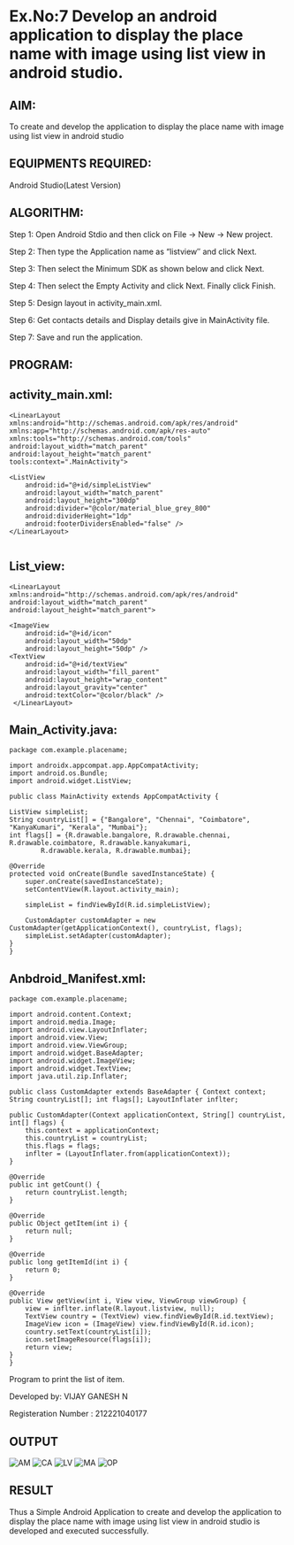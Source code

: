 # Ex.No:7 Develop an android application to display the place name with image using list view in android studio.

## AIM:

To create and develop the application to display the place name with image using list view in android studio

## EQUIPMENTS REQUIRED:

Android Studio(Latest Version)

## ALGORITHM:

Step 1: Open Android Stdio and then click on File -> New -> New project.

Step 2: Then type the Application name as “listview″ and click Next. 

Step 3: Then select the Minimum SDK as shown below and click Next.

Step 4: Then select the Empty Activity and click Next. Finally click Finish.

Step 5: Design layout in activity_main.xml.

Step 6: Get contacts details and Display details give in MainActivity file.

Step 7: Save and run the application.

## PROGRAM:
## activity_main.xml:
```
<LinearLayout xmlns:android="http://schemas.android.com/apk/res/android"
xmlns:app="http://schemas.android.com/apk/res-auto"         
xmlns:tools="http://schemas.android.com/tools"          
android:layout_width="match_parent"          
android:layout_height="match_parent"         
tools:context=".MainActivity">

<ListView
    android:id="@+id/simpleListView"
    android:layout_width="match_parent"
    android:layout_height="300dp"
    android:divider="@color/material_blue_grey_800"
    android:dividerHeight="1dp"
    android:footerDividersEnabled="false" />
</LinearLayout>
    
```
## List_view:
```
<LinearLayout xmlns:android="http://schemas.android.com/apk/res/android"
android:layout_width="match_parent"        
android:layout_height="match_parent">

<ImageView
    android:id="@+id/icon"
    android:layout_width="50dp"
    android:layout_height="50dp" />
<TextView
    android:id="@+id/textView"
    android:layout_width="fill_parent"
    android:layout_height="wrap_content"
    android:layout_gravity="center"
    android:textColor="@color/black" />
 </LinearLayout>

```
## Main_Activity.java:
```
package com.example.placename;

import androidx.appcompat.app.AppCompatActivity;
import android.os.Bundle;
import android.widget.ListView;

public class MainActivity extends AppCompatActivity {

ListView simpleList;
String countryList[] = {"Bangalore", "Chennai", "Coimbatore", "KanyaKumari", "Kerala", "Mumbai"};
int flags[] = {R.drawable.bangalore, R.drawable.chennai, R.drawable.coimbatore, R.drawable.kanyakumari,
        R.drawable.kerala, R.drawable.mumbai};

@Override
protected void onCreate(Bundle savedInstanceState) {
    super.onCreate(savedInstanceState);
    setContentView(R.layout.activity_main);

    simpleList = findViewById(R.id.simpleListView);

    CustomAdapter customAdapter = new CustomAdapter(getApplicationContext(), countryList, flags);
    simpleList.setAdapter(customAdapter);
}
}
```
## Anbdroid_Manifest.xml:
```
package com.example.placename;

import android.content.Context;
import android.media.Image;
import android.view.LayoutInflater;
import android.view.View;
import android.view.ViewGroup;
import android.widget.BaseAdapter;
import android.widget.ImageView;
import android.widget.TextView;
import java.util.zip.Inflater;

public class CustomAdapter extends BaseAdapter { Context context; String countryList[]; int flags[]; LayoutInflater inflter;

public CustomAdapter(Context applicationContext, String[] countryList, int[] flags) {
    this.context = applicationContext;
    this.countryList = countryList;
    this.flags = flags;
    inflter = (LayoutInflater.from(applicationContext));
}

@Override
public int getCount() {
    return countryList.length;
}

@Override
public Object getItem(int i) {
    return null;
}

@Override
public long getItemId(int i) {
    return 0;
}

@Override
public View getView(int i, View view, ViewGroup viewGroup) {
    view = inflter.inflate(R.layout.listview, null);
    TextView country = (TextView) view.findViewById(R.id.textView);
    ImageView icon = (ImageView) view.findViewById(R.id.icon);
    country.setText(countryList[i]);
    icon.setImageResource(flags[i]);
    return view;
}
}
```
Program to print the list of item.

Developed by: VIJAY GANESH N

Registeration Number : 212221040177


## OUTPUT

![AM](https://github.com/Anbuselvan04/Mobile-Application-Development/assets/119410896/fa227b37-e82b-4d2d-89ec-22ed04749d6f)
![CA](https://github.com/Anbuselvan04/Mobile-Application-Development/assets/119410896/05f4b18e-b810-436b-bd7e-cc9245f61b86)
![LV](https://github.com/Anbuselvan04/Mobile-Application-Development/assets/119410896/b2dc2e76-a8a5-40da-89fd-0d3e7c91c995)
![MA](https://github.com/Anbuselvan04/Mobile-Application-Development/assets/119410896/dbf7eecd-4c9c-446f-b9dc-a2d13e982182)
![OP](https://github.com/Anbuselvan04/Mobile-Application-Development/assets/119410896/edae7630-798a-45df-9849-a905f90ac6f3)



## RESULT
Thus a Simple Android Application to create and develop the application to display the place name with image using list view in android studio is developed and executed successfully.
